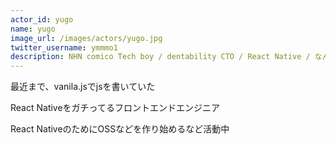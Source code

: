 ```yaml
---
actor_id: yugo
name: yugo
image_url: /images/actors/yugo.jpg
twitter_username: ymmmo1
description: NHN comico Tech boy / dentability CTO / React Native / なんにでもwordpress（悪手） / ロックンロール
---
```


最近まで、vanila.jsでjsを書いていた

React Nativeをガチってるフロントエンドエンジニア

React NativeのためにOSSなどを作り始めるなど活動中
